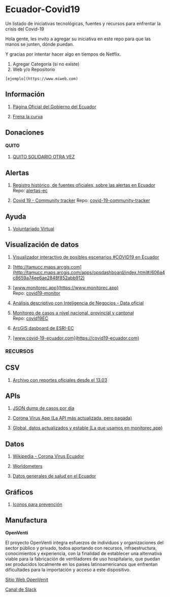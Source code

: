 # Ecuador-Covid19
Un listado de iniciativas tecnológicas, fuentes y recursos para enfrentar la crisis del Covid-19

Hola gente, les invito a agregar su iniciativa en este repo para que las manos se junten, dónde puedan.

Y gracias por intentar hacer algo en tiempos de Netflix.

1. Agregar Categoría (si no existe)
2. Web y/o Repositorio

`[ejemplo](https://www.miweb.com)`

## Información

1. [Página Oficial del Gobierno del Ecuador](https://coronavirusecuador.com/)

2. [Frena la curva](https://ecuador.frenalacurva.net)


## Donaciones


#### QUITO

1. [QUITO SOLIDARIO OTRA VEZ](http://donaciones.quito.gob.ec)


## Alertas

1. [Registro histórico, de fuentes oficiales, sobre las alertas en Ecuador](https://alertas.ec/)
   Repo: [alertas-ec](https://github.com/mijailr/alertas.ec)

2. [Covid 19 - Community tracker](https://community-tracker-covid-19.firebaseapp.com/)
   Repo: [covid-19-community-tracker](https://github.com/LuisReinoso/covid-19-community-tracker)

## Ayuda

1. [Voluntariado Virtual](http://voluntarios.fcr.org.ec/)


## Visualización de datos

1. [Visualizador interactivo de posibles escenarios #COVID19 en Ecuador](https://sites.google.com/view/lia-modo-covid-19-ecuador/visualizador)

2. [http://tamucc.maps.arcgis.com](http://tamucc.maps.arcgis.com/apps/opsdashboard/index.html#/606a4c8659a74ee6ae2848f852abb912)

3. [www.monitorec.app](https://www.monitorec.app)  
   Repo: [covid19-monitor](https://github.com/juanmnl/covid19-monitor)

4. [Análisis descriptivo con Inteligencia de Negocios - Data oficial](https://pixfall.appspot.com/)

5. [Monitoreo de casos a nivel nacional, provincial y cantonal](https://loreabad6.github.io/covid19EC/covid19EC.html)   
   Repo: [covid19EC](https://github.com/loreabad6/covid19EC)
    
6. [ArcGIS dasboard de ESRI-EC](https://esriec.maps.arcgis.com/apps/opsdashboard/index.html#/82919cbd50fc47c6b713c89b08c3ffdd) 

7. [www.covid-19-ecuador.com](https://covid19-ecuador.com)

### RECURSOS

## CSV

1. [Archivo con reportes oficiales desde el 13.03](https://github.com/pablora19/COVID19_EC)

## APIs

1. [JSON dump de casos por día](https://pomber.github.io/covid19/timeseries.json)

2. [Corona Virus App (La API más actualizada, pero pagada)](https://www.notion.so/Covid-19-Coronavirus-API-d1ce9d47e64c473bbc9a034661477e84)

3. [Global, datos actualizados y estable (La que usamos en monitorec.app)](https://covid19.mathdro.id/api/)

## Datos

1. [Wikipedia - Corona Virus Ecuador](https://en.wikipedia.org/wiki/2020_coronavirus_pandemic_in_Ecuador)

2. [Worldometers](https://www.worldometers.info/coronavirus/#countries)

3. [Datos generales de salud en el Ecuador](https://www.who.int/data/gho/data/countries/country-details/GHO/ecuador?countryProfileId=e7b60e30-efb8-470b-9014-98cfb08567ea)



## Gráficos

1. [Iconos para prevención](https://www.iconfinder.com/p/coronavirus-awareness-icons)

## Manufactura

**OpenVenti**

El proyecto OpenVenti integra esfuerzos de individuos y organizaciones del sector público y privado, todos aportando con recursos, infraestructura, conocimientos y experiencia, con la finalidad de establecer una alternativa viable para la fabricación de ventiladores de uso hospitalario, que puedan ser producidos localmente en los países latinoamericanos que enfrentan dificultades para la importación y acceso a este dispositivo.

[Sitio Web OpenVenit](https://openventi.org/es/)

[Canal de Slack](https://openventi.slack.com/join/shared_invite/zt-ctm3x94i-xqfaEFOHAGQyt285knf5pQ)
